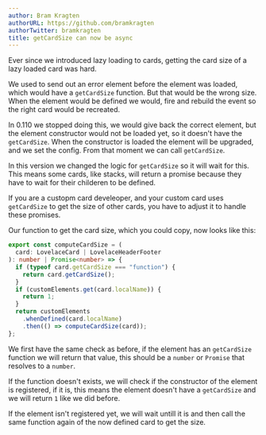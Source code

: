 ```yaml
---
author: Bram Kragten
authorURL: https://github.com/bramkragten
authorTwitter: bramkragten
title: getCardSize can now be async
---
```


Ever since we introduced lazy loading to cards, getting the card size of a lazy loaded card was hard.

We used to send out an error element before the element was loaded, which would have a `getCardSize` function. But that would be the wrong size.
When the element would be defined we would, fire and rebuild the event so the right card would be recreated.

In 0.110 we stopped doing this, we would give back the correct element, but the element constructor would not be loaded yet, so it doesn't have the `getCardSize`.
When the constructor is loaded the element will be upgraded, and we set the config. From that moment we can call `getCardSize`.

In this version we changed the logic for `getCardSize` so it will wait for this. This means some cards, like stacks, will return a promise because they have to wait for their childeren to be defined.

If you are a custopm card develeoper, and your custom card uses `getCardSize` to get the size of other cards, you have to adjust it to handle these promises.

Our function to get the card size, which you could copy, now looks like this:

```ts
export const computeCardSize = (
  card: LovelaceCard | LovelaceHeaderFooter
): number | Promise<number> => {
  if (typeof card.getCardSize === "function") {
    return card.getCardSize();
  }
  if (customElements.get(card.localName)) {
    return 1;
  }
  return customElements
    .whenDefined(card.localName)
    .then(() => computeCardSize(card));
};
```

We first have the same check as before, if the element has an `getCardSize` function we will return that value, this should be a `number` or `Promise` that resolves to a `number`.

If the function doesn't exists, we will check if the constructor of the element is registered, if it is, this means the element doesn't have a `getCardSize` and we will return `1` like we did before.

If the element isn't registered yet, we will wait untill it is and then call the same function again of the now defined card to get the size.
